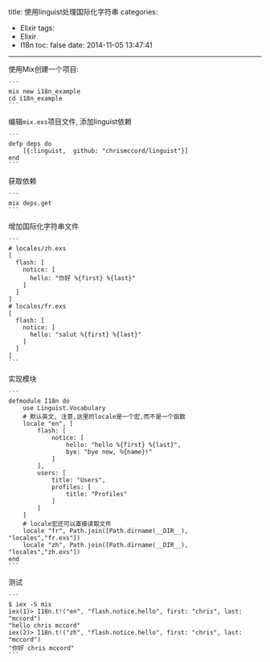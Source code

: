 title: 使用linguist处理国际化字符串
categories:
  - Elixir
tags:
  - Elixir
  - I18n
toc: false
date: 2014-11-05 13:47:41
---

使用Mix创建一个项目:

    ```
    mix new i18n_example
    cd i18n_example
    ```

编辑`mix.exs`项目文件, 添加linguist依赖

    ```
    defp deps do
        [{:linguist,  github: "chrismccord/linguist"}]
    end
    ```

获取依赖

    ```
    mix deps.get
    ```

增加国际化字符串文件

    ```
    # locales/zh.exs
    [
      flash: [
        notice: [
          hello: "你好 %{first} %{last}"
        ]
      ]
    ]
    # locales/fr.exs
    [
      flash: [
        notice: [
          hello: "salut %{first} %{last}"
        ]
      ]
    ]
    ```

实现模块

    ```
    defmodule I18n do
        use Linguist.Vocabulary
        # 默认英文, 注意,这里的locale是一个宏,而不是一个函数
        locale "en", [
            flash: [
                notice: [
                    hello: "hello %{first} %{last}",
                    bye: "bye now, %{name}!"
                ]
            ],
            users: [
                title: "Users",
                profiles: [
                    title: "Profiles"
                ]
            ]
        ]
        # locale宏还可以直接读取文件
        locale "fr", Path.join([Path.dirname(__DIR__), "locales","fr.exs"])
        locale "zh", Path.join([Path.dirname(__DIR__), "locales","zh.exs"])
    end
    ```

测试

    ```
    $ iex -S mix
    iex(1)> I18n.t!("en", "flash.notice.hello", first: "chris", last: "mccord")
    "hello chris mccord"
    iex(2)> I18n.t!("zh", "flash.notice.hello", first: "chris", last: "mccord")
    "你好 chris mccord"
    ```

